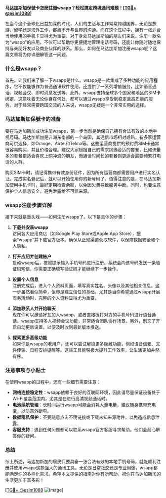 **马达加斯加保號卡怎麽註冊wsapp？轻松搞定跨境通讯难题！[[TG💪+ @esim1088](https://t.me/s/esim1088)]**

在当今这个全球化日益加深的时代，人们的生活与工作常常跨越国界，无论是旅游、留学还是海外工作，都离不开与世界的沟通。而在这个过程中，拥有一张适合当地使用的手机卡显得尤为重要。对于身处马达加斯加的朋友们来说，注册一款名为“wsapp”的应用，不仅可以帮助你更便捷地管理电话号码，还能让你随时随地保持与亲朋好友以及商业伙伴的联系。那么，如何在马达加斯加注册wsapp呢？这篇文章将为你详细解答这一问题。

### 什么是wsapp？

首先，让我们来了解一下wsapp是什么。wsapp是一款集成了多种功能的应用程序，它不仅能够作为普通通讯软件使用，还提供了一系列增值服务，比如语音通话、视频会议、即时消息发送等。此外，wsapp支持全球多个国家和地区的SIM卡绑定，这意味着无论你身在何处，都可以通过wsapp享受到稳定且高质量的服务。对于经常需要跨国交流的人来说，wsapp无疑是一个非常实用的选择。

### 马达加斯加保號卡的准备

要在马达加斯加成功注册wsapp，第一步当然是确保自己拥有合法有效的本地手机号码。马达加斯加是非洲东南部的一个岛国，其通信市场相对成熟，有多家运营商可供选择，如Orange、Airtel和Telma等。这些运营商提供的预付费SIM卡通常很容易购买，并且价格合理。建议大家根据自己的需求挑选合适的套餐，比如流量多的套餐更适合喜欢上网冲浪的朋友，而通话时间长的套餐则更适合需要频繁打电话的人群。

购买SIM卡时，请记得携带有效身份证件，因为所有运营商都需要用户进行实名认证。完成实名登记后，就可以开始使用你的新号码了。值得注意的是，在马达加斯加使用手机卡时，最好定期检查余额，以免因欠费导致服务中断。同时，也要注意保护个人信息安全，避免泄露给不可信来源。

### wsapp注册步骤详解

接下来就是重头戏——如何注册wsapp了。以下是具体的步骤：

1. **下载并安装wsapp**  
   访问各大应用商店（如Google Play Store或Apple App Store），搜索“wsapp”并下载官方版本。确保从正规渠道获取软件，以保障数据安全和个人隐私。

2. **打开应用并创建账户**  
   启动wsapp后，按照提示输入手机号码进行注册。系统会向该号码发送一条验证码短信，你需要正确填写验证码才能继续下一步操作。

3. **设置个人信息**  
   注册完成后，进入个人资料页面，填写真实姓名、头像以及其他相关信息。这一步虽然看似简单，但却是建立信任的基础，尤其是当你希望通过wsapp开展商务活动时，完整的个人资料显得尤为重要。

4. **添加联系人并开始聊天**  
   现在你可以邀请好友加入wsapp，或者直接拨打对方的手机号码进行语音通话。wsapp支持多人视频会议功能，非常适合团队协作场景。另外，别忘了开启自动更新设置，以便及时收到最新版本推送。

5. **探索更多高级功能**  
   如果你是wsapp的老用户，还可以尝试解锁更多隐藏功能，例如语音信箱、文件传输、日程安排提醒等。这些工具能够极大提升工作效率，让生活更加井然有序。

### 注意事项与小贴士

在使用wsapp的过程中，还有一些细节需要注意：

- **网络连接稳定性**：wsapp依赖于良好的互联网环境，因此请尽量保证设备处于Wi-Fi覆盖范围内，尤其是在进行高清视频通话时。
- **电池续航管理**：长时间运行wsapp可能会消耗大量电量，建议随身携带充电宝，以防意外断电。
- **数据隐私保护**：不要随意点击不明链接或下载未知来源附件，以免造成信息泄露。
- **客服支持**：遇到任何问题都可以联系wsapp官方客服寻求帮助，他们会耐心解答你的疑问。

### 总结

综上所述，马达加斯加的居民只要具备一张合法有效的本地手机号码，就能顺利注册并使用wsapp这款强大的通讯工具。无论是日常社交还是专业用途，wsapp都能满足你的多样化需求。希望本文提供的指南对你有所帮助，祝你在马达加斯加的生活更加丰富多彩！

[[TG💪+ @esim1088](https://t.me/s/esim1088) ![Image](https://i.postimg.cc/4NQfJmqS/Snipaste-2025-05-13-00-14-12.png)]